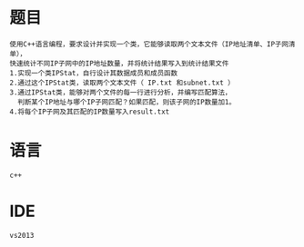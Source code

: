 # 题目
    使用C++语言编程，要求设计并实现一个类，它能够读取两个文本文件（IP地址清单、IP子网清单），  
    快速统计不同IP子网中的IP地址数量，并将统计结果写入到统计结果文件  
    1.实现一个类IPStat，自行设计其数据成员和成员函数  
    2.通过这个IPStat类，读取两个文本文件（ IP.txt 和subnet.txt ）  
    3.通过IPStat类，能够对两个文件的每一行进行分析，并编写匹配算法，  
      判断某个IP地址与哪个IP子网匹配？如果匹配，则该子网的IP数量加1。  
    4.将每个IP子网及其匹配的IP数量写入result.txt
# 语言
    c++
# IDE
    vs2013